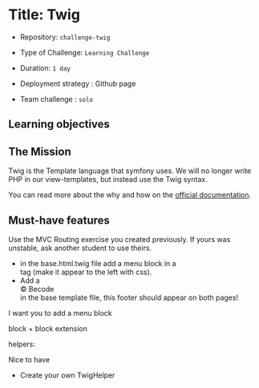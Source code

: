 # Title: Twig

- Repository: `challenge-twig`
- Type of Challenge: `Learning Challenge`
- Duration: `1 day`
- Deployment strategy : Github page
	
- Team challenge : `solo`

## Learning objectives

## The Mission
Twig is the Template language that symfony uses. We will no longer write PHP in our view-templates, but instead use the Twig syntax.

You can read more about the why and how on the [official documentation](https://twig.symfony.com/).



## Must-have features
Use the MVC Routing exercise you created previously. If yours was unstable, ask another student to use theirs. 

- in the base.html.twig file add a menu block in a <aside> tag (make it appear to the left with css). 
- Add a <footer>&copy; Becode</footer> in the base template file, this footer should appear on both pages!

I want you to add a menu block 

block + block extension

helpers: 

Nice to have
- Create your own TwigHelper